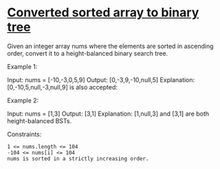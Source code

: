 # [Converted sorted array to binary tree](https://leetcode.com/problems/convert-sorted-array-to-binary-search-tree/description/)

Given an integer array nums where the elements are sorted in ascending order, convert it to a height-balanced binary search tree.

Example 1:

Input: nums = [-10,-3,0,5,9]
Output: [0,-3,9,-10,null,5]
Explanation: [0,-10,5,null,-3,null,9] is also accepted:

Example 2:

Input: nums = [1,3]
Output: [3,1]
Explanation: [1,null,3] and [3,1] are both height-balanced BSTs.

Constraints:

    1 <= nums.length <= 104
    -104 <= nums[i] <= 104
    nums is sorted in a strictly increasing order.
